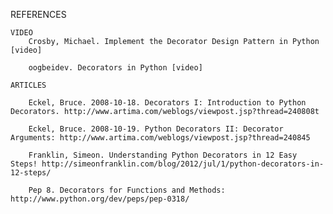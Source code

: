 
REFERENCES

	VIDEO
		Crosby, Michael. Implement the Decorator Design Pattern in Python [video]

		oogbeidev. Decorators in Python [video]

	ARTICLES

		Eckel, Bruce. 2008-10-18. Decorators I: Introduction to Python Decorators. http://www.artima.com/weblogs/viewpost.jsp?thread=240808t

		Eckel, Bruce. 2008-10-19. Python Decorators II: Decorator Arguments: http://www.artima.com/weblogs/viewpost.jsp?thread=240845

		Franklin, Simeon. Understanding Python Decorators in 12 Easy Steps! http://simeonfranklin.com/blog/2012/jul/1/python-decorators-in-12-steps/

		Pep 8. Decorators for Functions and Methods: http://www.python.org/dev/peps/pep-0318/	